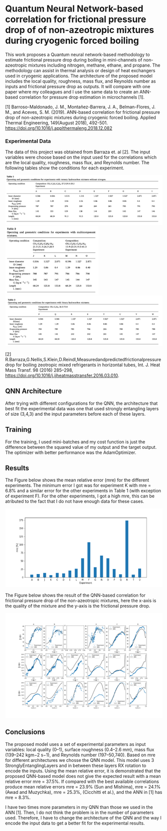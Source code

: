 # Quantum Neural Network-based correlation for frictional pressure drop of of non-azeotropic mixtures during cryogenic forced boiling

This work proposes a Quantum neural network-based methodology to estimate frictional pressure drop during boiling in mini-channels of non-azeotropic mixtures including nitrogen, methane, ethane, and propane. The methodology can assist in thermal analysis or design of heat exchangers used in cryogenic applications. The architecture of the proposed model includes the local quality, roughness, mass flux, and Reynolds number as inputs and frictional pressure drop as outputs.
It will compare with one paper where my colleagues and I use the same data to create an ANN-based correlation for pressure drop estimation in microchannels [1].

[1] Barroso-Maldonado, J. M., Montañez-Barrera, J. A., Belman-Flores, J. M., and Aceves, S. M. (2019). ANN-based correlation for frictional pressure drop of non-azeotropic mixtures during cryogenic forced boiling. Applied Thermal Engineering, 149(August 2018), 492-501. https://doi.org/10.1016/j.applthermaleng.2018.12.082
### Experimental Data
The data of this project was obtained from Barraza et. al [2]. The input variables were choose based on the input used for the correlations which are the local quality, roughness, mass flux, and Reynolds number. The following tables show the conditions for each experiment.

<img src="./Images/T2.png" width="600">
<img src="./Images/T3.png" width="300">
<img src="./Images/T1.png" width="600">

[2] R.Barraza,G.Nellis,S.Klein,D.Reindl,Measuredandpredictedfrictionalpressure drop for boiling zeotropic mixed refrigerants in horizontal tubes, Int. J. Heat Mass Transf. 98 (2016) 285–298, https://doi.org/10.1016/j.ijheatmasstransfer.2016.03.010.
## QNN Architecture
After trying with different configurations for the QNN, the architecture that best fit the experimental data was one that used strongly entangling layers of size (3,4,3) and the input parameters before each of these layers. 

## Training
For the training, I used mini-batches and my cost function is just the difference between the squared value of my output and the target output. The optimizer with better performance was the AdamOptimizer.
## Results 
The Figure below shows the mean relative error (mre) for the different experiments. The minimum error I got was for experiment K with mre = 6.8% and a similar error for the other experiments in Table 1 (with exception of experiment F). For the other experiments, I got a high mre, this can be atributed to the fact that I do not have enough data for these cases.

![plot](./Images/mre.png)

The Figure below shows the result of the QNN-based correlation for frictional pressure drop of the non-azeotropic mixtures, here the x-axis is the quality of the mixture and the y-axis is the frictional pressure drop. 

![plot](./Images/Experiments.png)

## Conclusions
The proposed model uses a set of experimental parameters as input variables: local quality (0–1), surface roughness (0.4–2.6 mm), mass flux (139–242 kgm−2 s−1), and Reynolds number (197–50,740). Based on mre for different architectures we chosse the QNN model. This model uses 3 StronglyEntanglingLayers and in between these layers RX rotation to encode the inputs. Using the mean relative error, it is demonstrated that the proposed QNN-based model does not give the expected result with a mean relative error mre = 37.5%. If compared with the best available correlations produce mean relative errors mre = 23.9% (Sun and Mishima), mre = 24.1% (Awad and Muzychka), mre = 25.3%, (Cicchitti et al.), and the ANN in [1] has mre = 8.3%.

I have two times more parameters in my QNN than those we used in the ANN [1]. Then, I do not think the problem is in the number of parameters used. Therefore, I have to change the architecture of the QNN and the way I encode the input data to get a better fit for the experimental results. 
